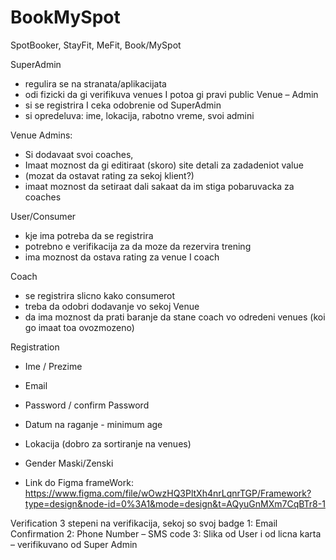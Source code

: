# BookMySpot

SpotBooker, StayFit, MeFit, Book/MySpot


SuperAdmin
- regulira se na stranata/aplikacijata
- odi fizicki da gi verifikuva venues I potoa gi pravi public
  Venue – Admin
- si se registrira I ceka odobrenie od SuperAdmin
- si opredeluva: ime, lokacija, rabotno vreme, svoi admini


Venue Admins:
- Si dodavaat svoi coaches,
- Imaat moznost da gi editiraat (skoro) site detali za zadadeniot value
- (mozat da ostavat rating za sekoj klient?)
- imaat moznost da setiraat dali sakaat da im stiga pobaruvacka za coaches


User/Consumer
- kje ima potreba da se registrira
- potrebno e verifikacija za da moze da rezervira trening
- ima moznost da ostava rating za venue I coach


Coach
- se registrira slicno kako consumerot
- treba da odobri dodavanje vo sekoj Venue
- da ima moznost da prati baranje da stane coach vo odredeni venues (koi go imaat toa ovozmozeno)


Registration
- Ime / Prezime
- Email
- Password / confirm Password
- Datum na raganje - minimum age
- Lokacija (dobro za sortiranje na venues)
- Gender Maski/Zenski

- Link do Figma frameWork: https://www.figma.com/file/wOwzHQ3PltXh4nrLqnrTGP/Framework?type=design&node-id=0%3A1&mode=design&t=AQyuGnMXm7CqBTr8-1


Verification
3 stepeni na verifikacija, sekoj so svoj badge
  1: Email Confirmation
  2: Phone Number – SMS code
  3: Slika od User i od licna karta – verifikuvano od Super Admin

